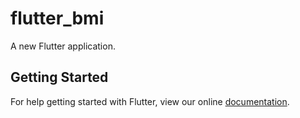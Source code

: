 # flutter_bmi

A new Flutter application.

## Getting Started

For help getting started with Flutter, view our online
[documentation](https://flutter.io/).
